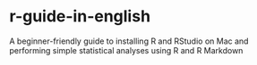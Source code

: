 # r-guide-in-english
A beginner-friendly guide to installing R and RStudio on Mac and performing simple statistical analyses using R and R Markdown
